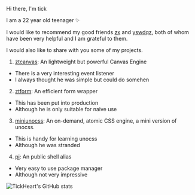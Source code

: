 Hi there, I'm tick

I am a 22 year old teenager ✨

I would like to recommend my good friends [zx](https://github.com/alexzhang1030) and [yswdqz](https://github.com/yswdqz), both of whom have been very helpful and I am grateful to them.

I would also like to share with you some of my projects.

1. [ztcanvas](https://ztcanvas.netlify.app/): An lightweight but powerful Canvas Engine
  * There is a very interesting event listener
  * I always thought he was simple but could do somehen
2. [ztform](https://ztform-docs.netlify.app/): An efficient form wrapper
  * This has been put into production
  * Although he is only suitable for naive use
3. [miniunocss](https://github.com/developer-plus/mini-unocss): An on-demand, atomic CSS engine, a mini version of unocss.
  * This is handy for learning unocss
  * Although he was stranded
4. [pi](https://github.com/TickHeart/pi): An public shell alias
  * Very easy to use package manager
  * Although not very impressive

![TickHeart's GitHub stats](https://github-readme-stats.vercel.app/api?username=TickHeart&show_icons=true)
